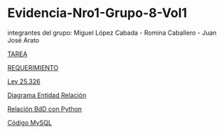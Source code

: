 # Evidencia-Nro1-Grupo-8-Vol1
integrantes del grupo: Miguel López Cabada - Romina Caballero - Juan José Arato

  [TAREA](TAREA_EVIDENCIA_3.pdf)
  
  [REQUERIMIENTO](Requerimiento_Proyecto_Final_Cuatrimestral.pdf)
  
  [Ley 25.326](Ley_25.326.pdf) 
  
  [Diagrama Entidad Relación](DER_para_Big_Bread_SA_-_Diagrama_ER_de_base_de_datos_(pata_de_gallo).pdf)
  
  [Relación BdD con Python](BIG_BREAD.py)
  
  [Código MySQL](MySQL)
  
